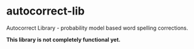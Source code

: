 # autocorrect-lib
Autocorrect Library - probability model based word spelling corrections. 

**This library is not completely functional yet.**
